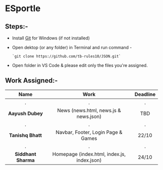# ESportle

## Steps:-

- Install [Git](https://git-scm.com/download/win) for Windows (if not installed)

- Open dektop (or any folder) in Terminal and run command -

      `git clone https://github.com/tb-rules10/JSON.git`

- Open folder in VS Code & please edit only the files you're assigned.

## Work Assigned:-


Name                    |   Work               |   Deadline              
:-------------------------:|:-------------------------:|:-------------------------:|
 .          | .          |  .
**Aayush Dubey**           | News (news.html, news.js & news.json)            | TBD
 .          | .          |  .
**Tanishq Bhatt**          |  Navbar, Footer, Login Page & Games              | 22/10
 .          | .          |  .
**Siddhant Sharma**        | Homepage (index.html, index.js, index.json)      | 24/10


<!--- 
- Aayush Dubey - News (news.html, news.js & news.json)

- Tanishq Bhatt - Navbar, Footer, Login Page & Games

- Siddhant Sharma - Homepage (index.html, index.js, index.json)
--->
